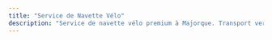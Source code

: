 ```yaml
---
title: "Service de Navette Vélo"
description: "Service de navette vélo premium à Majorque. Transport vers les montées emblématiques comme Sa Calobra, Cap Formentor et Andratx-Pollença. Réservez aujourd'hui."
---
```

